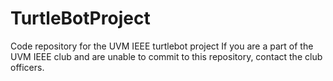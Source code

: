 # TurtleBotProject
Code repository for the UVM IEEE turtlebot project
If you are a part of the UVM IEEE club and are unable to commit to this repository,
contact the club officers.
